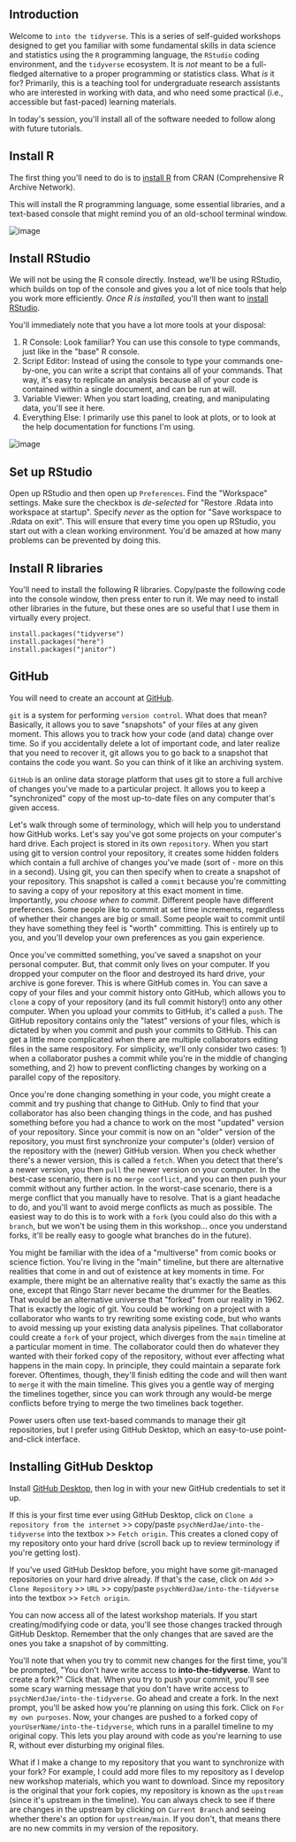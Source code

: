 ## Introduction

Welcome to `into the tidyverse`. This is a series of self-guided workshops designed to get you familiar with some fundamental skills in data science and statistics using the `R` programming language, the `RStudio` coding environment, and the `tidyverse` ecosystem. It is *not* meant to be a full-fledged alternative to a proper programming or statistics class. What *is* it for? Primarily, this is a teaching tool for undergraduate research assistants who are interested in working with data, and who need some practical (i.e., accessible but fast-paced) learning materials.

In today's session, you'll install all of the software needed to follow along with future tutorials.

## Install R

The first thing you'll need to do is to [install R](https://cran.r-project.org/) from CRAN (Comprehensive R Archive Network).

This will install the R programming language, some essential libraries, and a text-based console that might remind you of an old-school terminal window.

![image](https://raw.githubusercontent.com/psychNerdJae/into-the-tidyverse/gh-pages/images/session%202-1%20R%20console.png)

## Install RStudio

We will not be using the R console directly. Instead, we'll be using RStudio, which builds on top of the console and gives you a lot of nice tools that help you work more efficiently. *Once R is installed,* you'll then want to [install RStudio](https://rstudio.com/).

You'll immediately note that you have a lot more tools at your disposal:

1. R Console: Look familiar? You can use this console to type commands, just like in the "base" R console.
2. Script Editor: Instead of using the console to type your commands one-by-one, you can write a script that contains all of your commands. That way, it's easy to replicate an analysis because all of your code is contained within a single document, and can be run at will.
3. Variable Viewer: When you start loading, creating, and manipulating data, you'll see it here.
4. Everything Else: I primarily use this panel to look at plots, or to look at the help documentation for functions I'm using.

![image](https://raw.githubusercontent.com/psychNerdJae/into-the-tidyverse/gh-pages/images/session%202-2%20RStudio%20annotated.png)

## Set up RStudio

Open up RStudio and then open up `Preferences`. Find the "Workspace" settings. Make sure the checkbox is *de-selected* for "Restore .Rdata into workspace at startup". Specify *never* as the option for "Save workspace to .Rdata on exit". This will ensure that every time you open up RStudio, you start out with a clean working environment. You'd be amazed at how many problems can be prevented by doing this.

## Install R libraries

You'll need to install the following R libraries. Copy/paste the following code into the console window, then press enter to run it. We may need to install other libraries in the future, but these ones are so useful that I use them in virtually every project.

```
install.packages("tidyverse")
install.packages("here")
install.packages("janitor")
```

## GitHub

You will need to create an account at [GitHub](https://github.com/).

`git` is a system for performing `version control`. What does that mean? Basically, it allows you to save "snapshots" of your files at any given moment. This allows you to track how your code (and data) change over time. So if you accidentally delete a lot of important code, and later realize that you need to recover it, git allows you to go back to a snapshot that contains the code you want. So you can think of it like an archiving system.

`GitHub` is an online data storage platform that uses git to store a full archive of changes you've made to a particular project. It allows you to keep a "synchronized" copy of the most up-to-date files on any computer that's given access.

Let's walk through some of terminology, which will help you to understand how GitHub works. Let's say you've got some projects on your computer's hard drive. Each project is stored in its own `repository`. When you start using git to version control your repository, it creates some hidden folders which contain a full archive of changes you've made (sort of - more on this in a second). Using git, you can then specify when to create a snapshot of your repository. This snapshot is called a `commit` because you're committing to saving a copy of your repository at this exact moment in time. Importantly, *you choose when to commit*. Different people have different preferences. Some people like to commit at set time increments, regardless of whether their changes are big or small. Some people wait to commit until they have something they feel is "worth" committing. This is entirely up to you, and you'll develop your own preferences as you gain experience.

Once you've committed something, you've saved a snapshot on your personal computer. But, that commit only lives on your computer. If you dropped your computer on the floor and destroyed its hard drive, your archive is gone forever. This is where GitHub comes in. You can save a copy of your files and your commit history onto GitHub, which allows you to `clone` a copy of your repository (and its full commit history!) onto any other computer. When you upload your commits to GitHub, it's called a `push`. The GitHub repository contains only the "latest" versions of your files, which is dictated by when you commit and push your commits to GitHub. This can get a little more complicated when there are multiple collaborators editing files in the same respository. For simplicity, we'll only consider two cases: 1) when a collaborator pushes a commit while you're in the middle of changing something, and 2) how to prevent conflicting changes by working on a parallel copy of the repository.

Once you're done changing something in your code, you might create a commit and try pushing that change to GitHub. Only to find that your collaborator has also been changing things in the code, and has pushed something before you had a chance to work on the most "updated" version of your repository. Since your commit is now on an "older" version of the repository, you must first synchronize your computer's (older) version of the repository with the (newer) GitHub version. When you check whether there's a newer version, this is called a `fetch`. When you detect that there's a newer version, you then `pull` the newer version on your computer. In the best-case scenario, there is no `merge conflict`, and you can then push your commit without any further action. In the worst-case scenario, there is a merge conflict that you manually have to resolve. That is a giant headache to do, and you'll want to avoid merge conflicts as much as possible. The easiest way to do this is to work with a `fork` (you could also do this with a `branch`, but we won't be using them in this workshop... once you understand forks, it'll be really easy to google what branches do in the future).

You might be familiar with the idea of a "multiverse" from comic books or science fiction. You're living in the "main" timeline, but there are alternative realities that come in and out of existence at key moments in time. For example, there might be an alternative reality that's exactly the same as this one, except that Ringo Starr never became the drummer for the Beatles. That would be an alternative universe that "forked" from our reality in 1962. That is exactly the logic of git. You could be working on a project with a collaborator who wants to try rewriting some existing code, but who wants to avoid messing up your existing data analysis pipelines. That collaborator could create a `fork` of your project, which diverges from the `main` timeline at a particular moment in time. The collaborator could then do whatever they wanted with their forked copy of the repository, without ever affecting what happens in the main copy. In principle, they could maintain a separate fork forever. Oftentimes, though, they'll finish editing the code and will then want to `merge` it with the main timeline. This gives you a gentle way of merging the timelines together, since you can work through any would-be merge conflicts before trying to merge the two timelines back together.

Power users often use text-based commands to manage their git repositories, but I prefer using GitHub Desktop, which an easy-to-use point-and-click interface.

## Installing GitHub Desktop

Install [GitHub Desktop](https://desktop.github.com/), then log in with your new GitHub credentials to set it up.

If this is your first time ever using GitHub Desktop, click on `Clone a repository from the internet` >> copy/paste `psychNerdJae/into-the-tidyverse` into the textbox >> `Fetch origin`. This creates a cloned copy of my repository onto your hard drive (scroll back up to review terminology if you're getting lost).

If you've used GitHub Desktop before, you might have some git-managed repositories on your hard drive already. If that's the case, click on `Add` >> `Clone Repository` >> `URL` >> copy/paste `psychNerdJae/into-the-tidyverse` into the textbox >> `Fetch origin`.

You can now access all of the latest workshop materials. If you start creating/modifying code or data, you'll see those changes tracked through GitHub Desktop. Remember that the only changes that are saved are the ones you take a snapshot of by committing.

You'll note that when you try to commit new changes for the first time, you'll be prompted, "You don't have write access to **into-the-tidyverse**. Want to create a fork?" Click that. When you try to push your commit, you'll see some scary warning message that you don't have write access to `psychNerdJae/into-the-tidyverse`. Go ahead and create a fork. In the next prompt, you'll be asked how you're planning on using this fork. Click on `For my own purposes`. Now, your changes are pushed to a forked copy of `yourUserName/into-the-tidyverse`, which runs in a parallel timeline to my original copy. This lets you play around with code as you're learning to use R, without ever disturbing my original files.

What if I make a change to my repository that you want to synchronize with your fork? For example, I could add more files to my repository as I develop new workshop materials, which you want to download. Since my repository is the original that your fork copies, my repository is known as the `upstream` (since it's upstream in the timeline). You can always check to see if there are changes in the upstream by clicking on `Current Branch` and seeing whether there's an option for `upstream/main`. If you don't, that means there are no new commits in my version of the repository.
